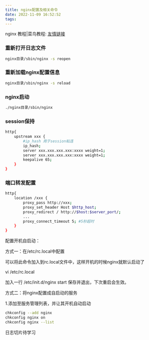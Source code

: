 ```yaml
---
title: nginx配置及相关命令
date: 2022-11-09 16:52:52
tags:
---
```

nginx 教程|菜鸟教程: [友情链接](https://www.runoob.com/w3cnote/nginx-setup-intro.html)
### 重新打开日志文件
``` bash
nginx目录/sbin/nginx -s reopen
```
### 重新加载nginx配置信息
``` bash
nginx目录/sbin/nginx -s reload
```
### nginx启动
``` bash
./nginx目录/sbin/nginx
```
### session保持
``` bash
http{
    upstream xxx {
        #ip_hash 用于session粘连
        ip_hash;
        server xxx.xxx.xxx.xxx:xxxx weight=1;
        server xxx.xxx.xxx.xxx:xxxx weight=1;
        keepalive 65;
    }
}
```
### 端口转发配置
``` bash
http{
    location /xxx {
        proxy_pass http://xxx;
        proxy_set_header Host $http_host;
        proxy_redirect / http://$host:$server_port/;
        ...
        proxy_connect_timeout 5; #5秒超时
    }
}
```
配置开机自启动：

方式一：在/etc/rc.local中配置

可以将此命令加入到rc.local文件中，这样开机的时候nginx就默认启动了

vi /etc/rc.local

加入一行  /etc/init.d/nginx start    保存并退出，下次重启会生效。



方式二：将nginx配置成自启动的服务

1.添加至服务管理列表，并让其开机自动启动
``` bash
chkconfig --add nginx
chkconfig nginx on
chkconfig nginx --list
```
日志切片待学习